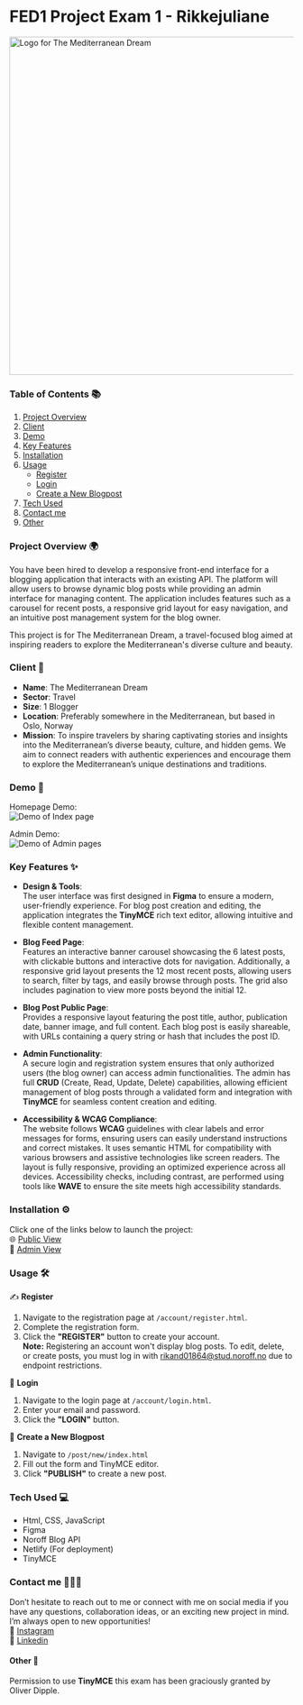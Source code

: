 # FED1 Project Exam 1 - Rikkejuliane
<img src="https://github.com/user-attachments/assets/c74b44c8-cf85-4030-87a3-b8e97baff852" alt="Logo for The Mediterranean Dream" width="600px">

### Table of Contents 📚    
1. [Project Overview](#project-overview-)
2. [Client](#client-)
3. [Demo](#demo-)
4. [Key Features](#key-features-)
5. [Installation](#installation-)
6. [Usage](#usage-)
    - [Register](#register)
    - [Login](#login)
    - [Create a New Blogpost](#create-a-new-blogpost)
7. [Tech Used](#tech-used-)
8. [Contact me](#contact-me)
9. [Other](#other)


### Project Overview 🌍  
You have been hired to develop a responsive front-end interface for a blogging application that interacts with an existing API. The platform will allow users to browse dynamic blog posts while providing an admin interface for managing content. The application includes features such as a carousel for recent posts, a responsive grid layout for easy navigation, and an intuitive post management system for the blog owner.

This project is for The Mediterranean Dream, a travel-focused blog aimed at inspiring readers to explore the Mediterranean's diverse culture and beauty.


### Client 🌴  
*  **Name**: The Mediterranean Dream
* **Sector**: Travel
* **Size**: 1 Blogger
* **Location**: Preferably somewhere in the Mediterranean, but based in Oslo, Norway
* **Mission**: To inspire travelers by sharing captivating stories and insights into the Mediterranean’s diverse beauty, culture, and hidden gems. We aim to connect readers with authentic experiences and encourage them to explore the Mediterranean’s unique destinations and traditions.


### Demo 🎥  
Homepage Demo:   
![Demo of Index page](https://github.com/user-attachments/assets/336e47f7-de04-4c87-872c-2ecc6acc9b1b)

Admin Demo:  
![Demo of Admin pages](https://github.com/user-attachments/assets/567142f5-dd12-4acb-b877-702804d6e23d)


### Key Features ✨  
* **Design & Tools**:  
  The user interface was first designed in **Figma** to ensure a modern, user-friendly experience. For blog post creation and editing, the application integrates the **TinyMCE** rich text editor, allowing intuitive and flexible content management.

* **Blog Feed Page**:  
  Features an interactive banner carousel showcasing the 6 latest posts, with clickable buttons and interactive dots for navigation. Additionally, a responsive grid layout presents the 12 most recent posts, allowing users to search, filter by tags, and easily browse through posts. The grid also includes pagination to view more posts beyond the initial 12.

* **Blog Post Public Page**:  
  Provides a responsive layout featuring the post title, author, publication date, banner image, and full content. Each blog post is easily shareable, with URLs containing a query string or hash that includes the post ID.

* **Admin Functionality**:  
  A secure login and registration system ensures that only authorized users (the blog owner) can access admin functionalities. The admin has full **CRUD** (Create, Read, Update, Delete) capabilities, allowing efficient management of blog posts through a validated form and integration with **TinyMCE** for seamless content creation and editing.

* **Accessibility & WCAG Compliance**:  
  The website follows **WCAG** guidelines with clear labels and error messages for forms, ensuring users can easily understand instructions and correct mistakes. It uses semantic HTML for compatibility with various browsers and assistive technologies like screen readers. The layout is fully responsive, providing an optimized experience across all devices. Accessibility checks, including contrast, are performed using tools like **WAVE** to ensure the site meets high accessibility standards.
  

### Installation ⚙️  
Click one of the links below to launch the project:  
🌐 [Public View](https://pe1-rikkejuliane.netlify.app/)  
🔐 [Admin View](https://pe1-rikkejuliane.netlify.app/account/login.html)

### Usage 🛠️  
✍️ **Register**  
1. Navigate to the registration page at `/account/register.html`.
2. Complete the registration form.
3. Click the **"REGISTER"** button to create your account.  
**Note:** Registering an account won't display blog posts. To edit, delete, or create posts, you must log in with rikand01864@stud.noroff.no due to endpoint restrictions.


🔑 **Login**  
1. Navigate to the login page at `/account/login.html`.
2. Enter your email and password.
3. Click the **"LOGIN"** button.


📝 **Create a New Blogpost**  
1. Navigate to `/post/new/index.html`
2. Fill out the form and TinyMCE editor.
3. Click **"PUBLISH"** to create a new post.


### Tech Used 💻  
* Html, CSS, JavaScript
* Figma
* Noroff Blog API
* Netlify (For deployment)
* TinyMCE


### Contact me 🙋🏽‍♀️  
Don’t hesitate to reach out to me or connect with me on social media if you have any questions, collaboration ideas, or an exciting new project in mind. I’m always open to new opportunities!   
🩷 [Instagram](https://www.instagram.com/rikkejuliane/)  
💙 [Linkedin](https://www.linkedin.com/in/rikkejuliane/)  


#### Other 📎  
Permission to use **TinyMCE** this exam has been graciously granted by Oliver Dipple.
